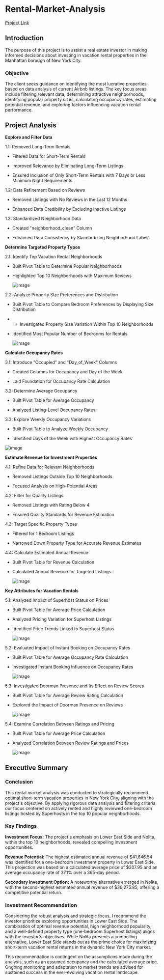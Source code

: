 # Rental-Market-Analysis
[Project Link](https://docs.google.com/spreadsheets/d/1OY02PJzYNhM3pTjnOh5w59h4PKPIuMSwEBf8tMDVRKI/edit?pli=1#gid=1785391380)
## Introduction
The purpose of this project is to assist a real estate investor in making informed decisions about investing in vacation rental properties in the Manhattan borough of New York City. 
### Objective
The client seeks guidance on identifying the most lucrative properties based on data analysis of current Airbnb listings. The key focus areas include filtering relevant data, determining attractive neighborhoods, identifying popular property sizes, calculating occupancy rates, estimating potential revenue, and exploring factors influencing vacation rental performance.

## Project Analysis
**Explore and Filter Data**

1.1: Removed Long-Term Rentals

- Filtered Data for Short-Term Rentals

- Improved Relevance by Eliminating Long-Term Listings

- Ensured Inclusion of Only Short-Term Rentals with 7 Days or Less Minimum Night Requirements

1.2: Data Refinement Based on Reviews

- Removed Listings with No Reviews in the Last 12 Months

- Enhanced Data Credibility by Excluding Inactive Listings

1.3: Standardized Neighborhood Data

- Created "neighborhood_clean" Column

- Enhanced Data Consistency by Standardizing Neighborhood Labels

**Determine Targeted Property Types**

2.1: Identify Top Vacation Rental Neighborhoods

- Built Pivot Table to Determine Popular Neighborhoods

- Highlighted Top 10 Neighborhoods with Maximum Reviews

  ![image](https://github.com/chiangsuanne/Rental-Market-Analysis/assets/108243961/afbfde41-dfd4-4947-bdb3-4d9d504550e0)

2.2: Analyze Property Size Preferences and Distribution

- Built Pivot Table to Compare Bedroom Preferences by Displaying Size Distribution

- - Investigated Property Size Variation Within Top 10 Neighborhoods

- Identified Most Popular Number of Bedrooms for Rentals

  ![image](https://github.com/chiangsuanne/Rental-Market-Analysis/assets/108243961/68af1f2d-a1aa-48a1-a6ac-dcb5702afbe9)

**Calculate Occupancy Rates**

3.1: Introduce "Occupied" and "Day_of_Week" Columns

- Created Columns for Occupancy and Day of the Week

- Laid Foundation for Occupancy Rate Calculation

3.2: Determine Average Occupancy

- Built Pivot Table for Average Occupancy

- Analyzed Listing-Level Occupancy Rates

3.3: Explore Weekly Occupancy Variations

- Built Pivot Table to Analyze Weekly Occupancy

- Identified Days of the Week with Highest Occupancy Rates

 ![image](https://github.com/chiangsuanne/Rental-Market-Analysis/assets/108243961/d696a1db-4cae-4b20-998e-0dcc137fe39a)

**Estimate Revenue for Investment Properties**

4.1: Refine Data for Relevant Neighborhoods

- Removed Listings Outside Top 10 Neighborhoods

- Focused Analysis on High-Potential Areas

4.2: Filter for Quality Listings

- Removed Listings with Rating Below 4

- Ensured Quality Standards for Revenue Estimation

4.3: Target Specific Property Types

- Filtered for 1 Bedroom Listings

- Narrowed Down Property Type for Accurate Revenue Estimates

4.4: Calculate Estimated Annual Revenue

- Built Pivot Table for Revenue Calculation

- Calculated Annual Revenue for Targeted Listings

  ![image](https://github.com/chiangsuanne/Rental-Market-Analysis/assets/108243961/239db178-3699-46bb-b5de-8c48bdae4e76)


**Key Attributes for Vacation Rentals**

5.1: Analyzed Impact of Superhost Status on Prices

- Built Pivot Table for Average Price Calculation

- Analyzed Pricing Variation for Superhost Listings

- Identified Price Trends Linked to Superhost Status

  ![image](https://github.com/chiangsuanne/Rental-Market-Analysis/assets/108243961/7938c062-53da-4a96-933c-0842ff1d67bf)

5.2: Evaluated Impact of Instant Booking on Occupancy Rates

- Built Pivot Table for Average Occupancy Rate Calculation

- Investigated Instant Booking Influence on Occupancy Rates

  ![image](https://github.com/chiangsuanne/Rental-Market-Analysis/assets/108243961/b0c01c59-3f70-4139-aa11-bb8399a3edbb)

5.3: Investigated Doorman Presence and Its Effect on Review Scores  

- Built Pivot Table for Average Review Rating Calculation

- Explored the Impact of Doorman Presence on Reviews

  ![image](https://github.com/chiangsuanne/Rental-Market-Analysis/assets/108243961/196a7315-7567-43b8-9484-400c9f2af888)

5.4: Examine Correlation Between Ratings and Pricing

- Built Pivot Table for Average Price Calculation

- Analyzed Correlation Between Review Ratings and Prices

  ![image](https://github.com/chiangsuanne/Rental-Market-Analysis/assets/108243961/eb51cf56-f716-4c24-a258-71290ad711b9)

## Executive Summary
### Conclusion
This rental market analysis was conducted to strategically recommend optimal short-term vacation properties in New York City, aligning with the project's objective. By applying rigorous data analysis and filtering criteria, our focus centered on actively rented and highly reviewed one-bedroom listings hosted by Superhosts in the top 10 popular neighborhoods.  

### Key Findings 
**Investment Focus:** The project's emphasis on Lower East Side and Nolita, within the top 10 neighborhoods, revealed compelling investment opportunities.

**Revenue Potential:** The highest estimated annual revenue of $41,646.54 was identified for a one-bedroom investment property in Lower East Side. This projection was based on a calculated average price of $307.95 and an average occupancy rate of 37.1% over a 365-day period.

**Secondary Investment Option:** A noteworthy alternative emerged in Nolita, with the second-highest estimated annual revenue of $36,275.85, offering a competitive potential return.  

### Investment Recommendation
Considering the robust analysis and strategic focus, I recommend the investor prioritize exploring opportunities in Lower East Side. The combination of optimal revenue potential, high neighborhood popularity, and a well-defined property type (one-bedroom Superhost listings) aligns with the investor's objectives. While Nolita presents a compelling alternative, Lower East Side stands out as the prime choice for maximizing short-term vacation rental returns in the dynamic New York City market.

This recommendation is contingent on the assumptions made during the analysis, such as an assumed occupancy and the calculated average price. Ongoing monitoring and adaptation to market trends are advised for sustained success in the ever-evolving vacation rental landscape.

